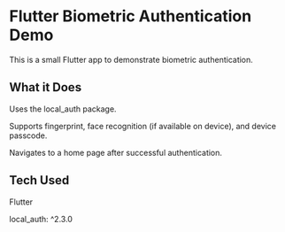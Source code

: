# Flutter Biometric Authentication Demo


This is a small Flutter app to demonstrate biometric authentication.


## What it Does


Uses the local_auth package.


Supports fingerprint, face recognition (if available on device), and device passcode.


Navigates to a home page after successful authentication.


## Tech Used


Flutter


local_auth: ^2.3.0
